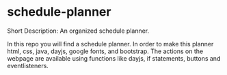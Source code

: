 # schedule-planner
Short Description: An organized schedule planner.

In this repo you will find a schedule planner. In order to make this planner html, css, java,  dayjs, google fonts, and bootstrap. The actions on the webpage are available using functions like dayjs, if statements, buttons and eventlisteners.
